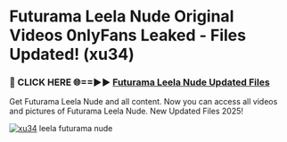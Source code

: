 # Futurama Leela Nude Original Videos 0nlyFans Leaked - Files Updated! (xu34)

<h3>🔴 CLICK HERE 🌐==►► <a href="https://tinyurl.com/52m3yx9h" rel="nofollow">Futurama Leela Nude Updated Files</a></h3>

Get Futurama Leela Nude and all content. Now you can access all videos and pictures of Futurama Leela Nude. New Updated Files 2025!

[![xu34](https://i.imgur.com/TnHtlc8.gif)](https://tinyurl.com/52m3yx9h)
leela futurama nude